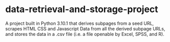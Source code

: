 # data-retrieval-and-storage-project
A project built in Python 3.10.1 that derives subpages from a seed URL, scrapes HTML CSS and Javascript Data from all the derived subpage URLs, and stores the data in a .csv file (i.e. a file openable by Excel, SPSS, and R).
